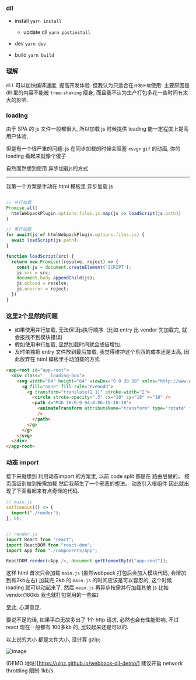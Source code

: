 ### dll

- install `yarn install`
  - update dll `yarn postinstall`

- dev `yarn dev`

- build `yarn build`


### 理解

`dll` 可以加快编译速度, 提高开发体验. 但我认为只适合在`开发环境`使用:
主要原因是 dll 里的内容不能被 `tree-shaking` 瘦身,
而且我不认为生产打包多花一些时间有太大的影响.


### loading

由于 SPA 的 js 文件一般都很大, 所以加载 js 时候提供 loading 能一定程度上提高用户体验,

但是有一个很严重的问题: js 在同步加载的时候会阻塞 `<svg>` `gif` 的动画, 你的 loading 看起来就像个傻子

自然而然想到使用 异步加载js的方式

---

我第一个方案是手动在 html 模板里 异步加载 js
```js

// 并行加载
Promise.all(
  htmlWebpackPlugin.options.files.js.map(js => loadScript(js.path))
)

// 串行加载
for await(js of htmlWebpackPlugin.options.files.js) {
  await loadScript(js.path);
}

function loadScript(src) {
  return new Promise((resolve, reject) => {
    const js = document.createElement('SCRIPT');
    js.src = src;
    document.body.appendChild(js);
    js.onload = resolve;
    js.onerror = reject;
  })
}
```

### 这里2个显然的问题
  - 如果使用并行加载, 无法保证js执行顺序. (比如 entry 比 vendor 先加载完, 就会报找不到模块错误)
  - 假如使用串行加载, 显然加载时间就会成倍增加.
  - 及时单独把 entry 文件放到最后加载, 我觉得维护这个东西的成本还是太高, 因此放弃在 html 模板里手动加载的方式


```html
<app-root id="app-root">
  <div class="___loading-box">
    <svg width="64" height="64" viewBox="0 0 38 38" xmlns="http://www.w3.org/2000/svg" stroke="#ccc">
      <g fill="none" fill-rule="evenodd">
        <g transform="translate(1 1)" stroke-width="2">
          <circle stroke-opacity=".5" cx="18" cy="18" r="18" />
          <path d="M36 18c0-9.94-8.06-18-18-18">
            <animateTransform attributeName="transform" type="rotate" from="0 18 18" to="360 18 18" dur="1s" repeatCount="indefinite"
            />
          </path>
        </g>
      </g>
    </svg>
  </div>
</app-root>
```


### 动态 import

接下来就想到 利用动态import 的方案里,
以前 code split 都是在 路由层做的， 按页面级别做到按需加载
然后我萌生了一个邪恶的想法。
动态引入根组件
因此就出现了下面看起来有点奇怪的代码.

```js
// main.js
setTimeout(() => {
  import("./render");
}, 0);


// render.js
import React from "react";
import ReactDOM from "react-dom";
import App from "./components/App";

ReactDOM.render(<App />, document.getElementById("app-root"));
```


这样 html 首次只会加载 `main.js` (虽然webpack 打包后会加入模块代码, 会增加到有2kb左右)
加载完 2kb 的 `main.js` 的时间应该是可以容忍的, 这个时候 loading 就可以动起来了.
然后 `main.js` 再异步按需并行加载其他 js 比如 vendor(160kb 我也就打包常用的一些库)

至此, 心满意足.

要说不足的话, 如果平白无故多出了 1个 http 请求, 必然也会有性能影响,
不过 react 现在一般都有 100多kb 的, 比较起来还是可以的.


以上说的大小 都是文件大小, 没计算 gzip;



![image](https://user-images.githubusercontent.com/12208108/44659271-33dede80-aa36-11e8-9099-fce3f66b7c12.png)

(DEMO 地址)[https://uinz.github.io/webpack-dll-demo/] 建议开启 network throttling 限制 1kb/s